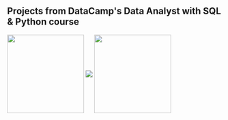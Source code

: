 ## Projects from DataCamp's Data Analyst with SQL & Python course 


<p align="left">
<img align="center" src="https://github.com/PmnAngelov/datacamp-data-analyst/blob/main/img/python_logo.png" width="180" height="184" /> 
<img align="center" src="https://github.com/PmnAngelov/datacamp-data-analyst/blob/main/img/postgresql_logo.png" />
<img align="center" src="https://github.com/PmnAngelov/datacamp-data-analyst/blob/main/img/jupyter_logo.png" width="180" height="184" />
</p>


